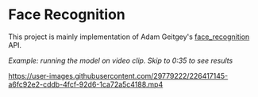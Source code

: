 # Face Recognition

This project is mainly implementation of Adam Geitgey's [face_recognition](https://github.com/ageitgey/face_recognition) API. 

*Example: running the model on video clip. Skip to 0:35 to see results*  

https://user-images.githubusercontent.com/29779222/226417145-a6fc92e2-cddb-4fcf-92d6-1ca72a5c4188.mp4

